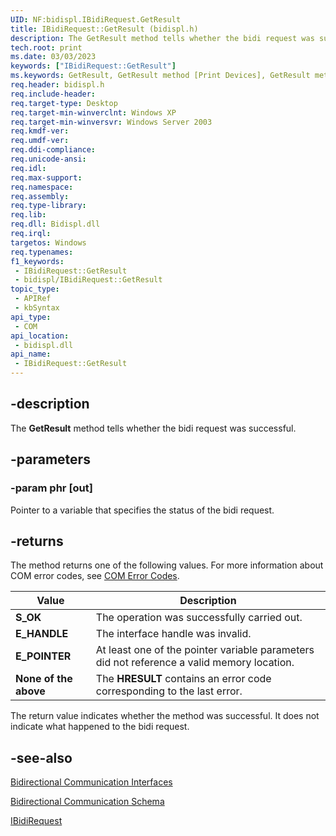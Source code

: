 ```yaml
---
UID: NF:bidispl.IBidiRequest.GetResult
title: IBidiRequest::GetResult (bidispl.h)
description: The GetResult method tells whether the bidi request was successful.
tech.root: print
ms.date: 03/03/2023
keywords: ["IBidiRequest::GetResult"]
ms.keywords: GetResult, GetResult method [Print Devices], GetResult method [Print Devices],IBidiRequest interface, IBidiRequest interface [Print Devices],GetResult method, IBidiRequest.GetResult, IBidiRequest::GetResult, _win32_IBidiRequest_GetResult, bidispl/IBidiRequest::GetResult, gdi.ibidirequest_ibidirequest__getresult, print.ibidirequest_ibidirequest__getresult
req.header: bidispl.h
req.include-header: 
req.target-type: Desktop
req.target-min-winverclnt: Windows XP
req.target-min-winversvr: Windows Server 2003
req.kmdf-ver: 
req.umdf-ver: 
req.ddi-compliance: 
req.unicode-ansi: 
req.idl: 
req.max-support: 
req.namespace: 
req.assembly: 
req.type-library: 
req.lib: 
req.dll: Bidispl.dll
req.irql: 
targetos: Windows
req.typenames: 
f1_keywords:
 - IBidiRequest::GetResult
 - bidispl/IBidiRequest::GetResult
topic_type:
 - APIRef
 - kbSyntax
api_type:
 - COM
api_location:
 - bidispl.dll
api_name:
 - IBidiRequest::GetResult
---
```


## -description

The **GetResult** method tells whether the bidi request was successful.

## -parameters

### -param phr [out]

Pointer to a variable that specifies the status of the bidi request.

## -returns

The method returns one of the following values. For more information about COM error codes, see [COM Error Codes](/windows/win32/com/com-error-codes).

| Value | Description |
|---|---|
| **S_OK** | The operation was successfully carried out. |
| **E_HANDLE** | The interface handle was invalid. |
| **E_POINTER** | At least one of the pointer variable parameters did not reference a valid memory location. |
| **None of the above** | The **HRESULT** contains an error code corresponding to the last error. |

The return value indicates whether the method was successful. It does not indicate what happened to the bidi request.

## -see-also

[Bidirectional Communication Interfaces](/windows-hardware/drivers/ddi/_print/index)

[Bidirectional Communication Schema](/windows-hardware/drivers/print/bidirectional-communication-schema)

[IBidiRequest](/windows-hardware/drivers/ddi/bidispl/nn-bidispl-ibidirequest)
